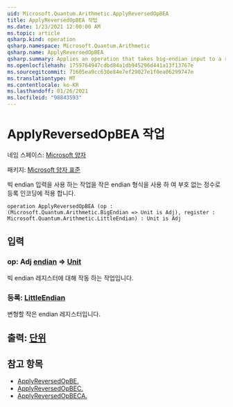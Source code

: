 ```yaml
---
uid: Microsoft.Quantum.Arithmetic.ApplyReversedOpBEA
title: ApplyReversedOpBEA 작업
ms.date: 1/23/2021 12:00:00 AM
ms.topic: article
qsharp.kind: operation
qsharp.namespace: Microsoft.Quantum.Arithmetic
qsharp.name: ApplyReversedOpBEA
qsharp.summary: Applies an operation that takes big-endian input to a register encoding an unsigned integer using little-endian format.
ms.openlocfilehash: 1759764947cdbd84a1db945296d441a13f13767e
ms.sourcegitcommit: 71605ea9cc630e84e7ef29027e1f0ea06299747e
ms.translationtype: MT
ms.contentlocale: ko-KR
ms.lasthandoff: 01/26/2021
ms.locfileid: "98843593"
---
```

# <a name="applyreversedopbea-operation"></a>ApplyReversedOpBEA 작업

네임 스페이스: [Microsoft 양자](xref:Microsoft.Quantum.Arithmetic)

패키지: [Microsoft 양자 표준](https://nuget.org/packages/Microsoft.Quantum.Standard)


빅 endian 입력을 사용 하는 작업을 작은 endian 형식을 사용 하 여 부호 없는 정수로 등록 인코딩에 적용 합니다.

```qsharp
operation ApplyReversedOpBEA (op : (Microsoft.Quantum.Arithmetic.BigEndian => Unit is Adj), register : Microsoft.Quantum.Arithmetic.LittleEndian) : Unit is Adj
```


## <a name="input"></a>입력

### <a name="op--bigendian--unit--is-adj"></a>op: Adj [endian](xref:Microsoft.Quantum.Arithmetic.BigEndian) => [Unit](xref:microsoft.quantum.lang-ref.unit)

빅 endian 레지스터에 대해 작동 하는 작업입니다.


### <a name="register--littleendian"></a>등록: [LittleEndian](xref:Microsoft.Quantum.Arithmetic.LittleEndian)

변형할 작은 endian 레지스터입니다.



## <a name="output--unit"></a>출력: [단위](xref:microsoft.quantum.lang-ref.unit)



## <a name="see-also"></a>참고 항목

- [ApplyReversedOpBE.](xref:Microsoft.Quantum.Arithmetic.ApplyReversedOpBE)
- [ApplyReversedOpBEC.](xref:Microsoft.Quantum.Arithmetic.ApplyReversedOpBEC)
- [ApplyReversedOpBECA.](xref:Microsoft.Quantum.Arithmetic.ApplyReversedOpBECA)